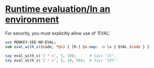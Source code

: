 [1]: https://rosettacode.org/wiki/Runtime_evaluation/In_an_environment

# [Runtime evaluation/In an environment][1]





For security, you must explicitly allow use of 'EVAL'.

```perl
use MONKEY-SEE-NO-EVAL;
sub eval_with_x($code, *@x) { [R-] @x.map: -> \x { EVAL $code } }

say eval_with_x('3 * x', 5, 10);      # Says "15".
say eval_with_x('3 * x', 5, 10, 50);  # Says "105".
```
